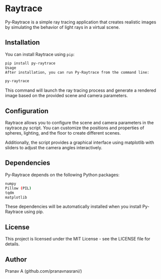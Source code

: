 
# Raytrace

Py-Raytrace is a simple ray tracing application that creates realistic images by simulating the behavior of light rays in a virtual scene.

## Installation

You can install Raytrace using `pip`:

```bash
pip install py-raytrace
Usage
After installation, you can run Py-Raytrace from the command line:
```
```bash
py-raytrace
```

This command will launch the ray tracing process and generate a rendered image based on the provided scene and camera parameters.

## Configuration

Raytrace allows you to configure the scene and camera parameters in the raytrace.py script. You can customize the positions and properties of spheres, lighting, and the floor to create different scenes.

Additionally, the script provides a graphical interface using matplotlib with sliders to adjust the camera angles interactively.

## Dependencies

Py-Raytrace depends on the following Python packages:

```bash
numpy
Pillow (PIL)
tqdm
matplotlib
```
These dependencies will be automatically installed when you install Py-Raytrace using pip.


## License

This project is licensed under the MIT License - see the LICENSE file for details.

## Author

Pranav A (github.com/pranavnasrani/)

